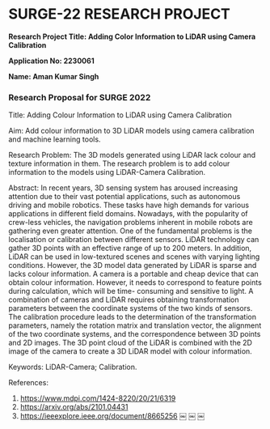 # SURGE-22 RESEARCH PROJECT

**Research Project Title: Adding Color Information to LiDAR using Camera Calibration**

**Application No: 2230061**

**Name: Aman Kumar Singh**

### Research Proposal for SURGE 2022 

Title: Adding Colour Information to LiDAR using Camera Calibration 

Aim: 
Add colour information to 3D LiDAR models using camera calibration and machine learning tools. 

Research Problem: 
The 3D models generated using LiDAR lack colour and texture information in them. The research problem is to add colour information to the models using LiDAR-Camera Calibration. 

Abstract: 
In recent years, 3D sensing system has aroused increasing attention due to their vast potential applications, such as autonomous driving and mobile robotics. These tasks have high demands for various applications in different field domains. Nowadays, with the popularity of crew-less vehicles, the navigation problems inherent in mobile robots are gathering even greater attention. One of the fundamental problems is the localisation or calibration between different sensors. 
LiDAR technology can gather 3D points with an effective range of up to 200 meters. In addition, LiDAR can be used in low-textured scenes and scenes with varying lighting conditions. However, the 3D model data generated by LiDAR is sparse and lacks colour information. A camera is a portable and cheap device that can obtain colour information. However, it needs to correspond to feature points during calculation, which will be time- consuming and sensitive to light. A combination of cameras and LiDAR requires obtaining transformation parameters between the coordinate systems of the two kinds of sensors. The calibration procedure leads to the determination of the transformation parameters, namely the rotation matrix and translation vector, the alignment of the two coordinate systems, and the correspondence between 3D points and 2D images. The 3D point cloud of the LiDAR is combined with the 2D image of the camera to create a 3D LiDAR model with colour information. 

Keywords: 
LiDAR-Camera; Calibration. 

References: 
1. https://www.mdpi.com/1424-8220/20/21/6319 
2. https://arxiv.org/abs/2101.04431
3. https://ieeexplore.ieee.org/document/8665256 
￼ ￼ ￼ 


